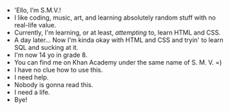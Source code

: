 - 'Ello, I’m S.M.V.!
- I like coding, music, art, and learning absolutely random stuff with no real-life value.
- Currently, I'm learning, or at least, *attempting* to, learn HTML and CSS.
- A day later... Now I'm kinda okay with HTML and CSS and tryin' to learn SQL and sucking at it.
- I'm now 14 yo in grade 8.
- You can find me on Khan Academy under the same name of S. M. V. =)
- I have no clue how to use this.
- I need help.
- Nobody is gonna read this.
- I need a life.
- Bye!

<!---
SMVthe1st/SMVthe1st is a special repository because its `README.md` (this file) appears on your GitHub profile.
You can click the Preview link to take a look at your changes.
--->
